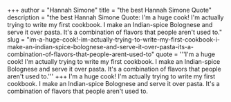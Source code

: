 +++
author = "Hannah Simone"
title = "the best Hannah Simone Quote"
description = "the best Hannah Simone Quote: I'm a huge cook! I'm actually trying to write my first cookbook. I make an Indian-spice Bolognese and serve it over pasta. It's a combination of flavors that people aren't used to."
slug = "im-a-huge-cook!-im-actually-trying-to-write-my-first-cookbook-i-make-an-indian-spice-bolognese-and-serve-it-over-pasta-its-a-combination-of-flavors-that-people-arent-used-to"
quote = '''I'm a huge cook! I'm actually trying to write my first cookbook. I make an Indian-spice Bolognese and serve it over pasta. It's a combination of flavors that people aren't used to.'''
+++
I'm a huge cook! I'm actually trying to write my first cookbook. I make an Indian-spice Bolognese and serve it over pasta. It's a combination of flavors that people aren't used to.
